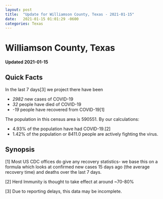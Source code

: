 ```yaml
---
layout: post
title:  "Update for Williamson County, Texas - 2021-01-15"
date:   2021-01-15 01:01:29 -0600
categories: Texas
---
```


# Williamson County, Texas
#### Updated 2021-01-15

## Quick Facts

In the last 7 days[3] we project there have been
- *2982* new cases of COVID-19
- *32* people have died of COVID-19
- *-19* people have recovered from COVID-19[1]

The population in this census area is 590551. By our calculations:
- 4.93% of the population have had COVID-19.[2]
- 1.42% of the population or 8411.0 people are actively fighting the virus.

## Synopsis




[1] Most US CDC offices do give any recovery statistics- we base this on a formula which looks at confirmed new cases
15 days ago (the average recovery time) and deaths over the last 7 days.

[2] Herd Immunity is thought to take effect at around ~70-80%

[3] Due to reporting delays, this data may be incomplete.
 
    